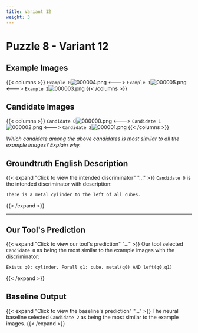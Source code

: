 ```yaml
---
title: Variant 12
weight: 3
---
```


# Puzzle 8 - Variant 12

## Example Images
{{< columns >}}
`Example 0`![000004.png](/clevr-variants/train/fovariant-12/render/images/CLEVR_val_000004.png)
<--->
`Example 1`![000005.png](/clevr-variants/train/fovariant-12/render/images/CLEVR_val_000005.png)
<--->
`Example 2`![000003.png](/clevr-variants/train/fovariant-12/render/images/CLEVR_val_000003.png)
{{< /columns >}}

## Candidate Images
{{< columns >}}
`Candidate 0`![000000.png](/clevr-variants/train/fovariant-12/render/images/CLEVR_val_000000.png)
<--->
`Candidate 1`![000002.png](/clevr-variants/train/fovariant-12/render/images/CLEVR_val_000002.png)
<--->
`Candidate 2`![000001.png](/clevr-variants/train/fovariant-12/render/images/CLEVR_val_000001.png)
{{< /columns >}}

*Which candidate among the above candidates is most similar to all the example images? Explain why.*

## Groundtruth English Description

{{< expand "Click to view the intended discriminator" "..." >}}
`Candidate 0` is the intended discriminator with description:
```plaintext 
There is a metal cylinder to the left of all cubes.
```
{{< /expand >}}

---



## Our Tool's Prediction

{{< expand "Click to view our tool's prediction" "..." >}}
Our tool selected `Candidate 0` as being the most similar to the example images with the discriminator:
```plaintext
Exists q0: cylinder. Forall q1: cube. metal(q0) AND left(q0,q1)
```
{{< /expand >}}



## Baseline Output

{{< expand "Click to view the baseline's prediction" "..." >}}
The neural baseline selected `Candidate 2` as being the most similar to the example images.
{{< /expand >}}

